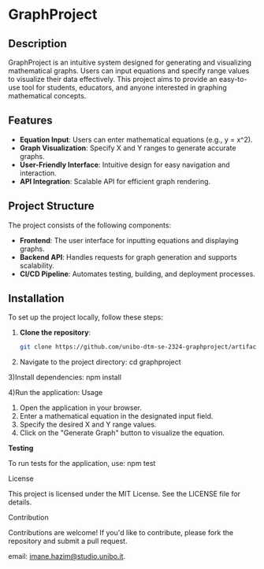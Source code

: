 # GraphProject

## Description

GraphProject is an intuitive system designed for generating and visualizing mathematical graphs. Users can input equations and specify range values to visualize their data effectively. This project aims to provide an easy-to-use tool for students, educators, and anyone interested in graphing mathematical concepts.

## Features

- **Equation Input**: Users can enter mathematical equations (e.g., y = x^2).
- **Graph Visualization**: Specify X and Y ranges to generate accurate graphs.
- **User-Friendly Interface**: Intuitive design for easy navigation and interaction.
- **API Integration**: Scalable API for efficient graph rendering.

## Project Structure

The project consists of the following components:

- **Frontend**: The user interface for inputting equations and displaying graphs.
- **Backend API**: Handles requests for graph generation and supports scalability.
- **CI/CD Pipeline**: Automates testing, building, and deployment processes.

## Installation

To set up the project locally, follow these steps:

1. **Clone the repository**:
   ```bash
   git clone https://github.com/unibo-dtm-se-2324-graphproject/artifact.git 

2) Navigate to the project directory:
cd graphproject

3)Install dependencies:
npm install

4)Run the application:
Usage

1) Open the application in your browser.
2) Enter a mathematical equation in the designated input field.
3) Specify the desired X and Y range values.
4) Click on the "Generate Graph" button to visualize the equation.

**Testing**

To run tests for the application, use:
npm test

License

This project is licensed under the MIT License. See the LICENSE file for details.

Contribution

Contributions are welcome! If you'd like to contribute, please fork the repository and submit a pull request.

email: imane.hazim@studio.unibo.it.




